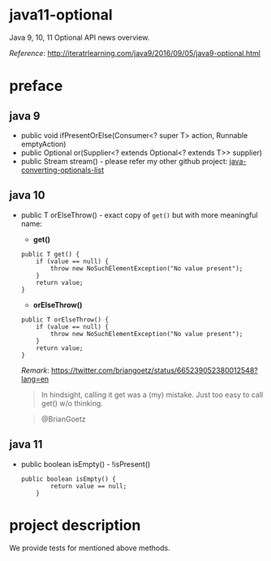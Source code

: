 # java11-optional
Java 9, 10, 11 Optional API news overview.

_Reference_: http://iteratrlearning.com/java9/2016/09/05/java9-optional.html

# preface
## java 9
* public void ifPresentOrElse(Consumer<? super T> action, Runnable emptyAction)
* public Optional<T> or(Supplier<? extends Optional<? extends T>> supplier)
* public Stream<T> stream() - please refer my other github project:
[java-converting-optionals-list](https://github.com/mtumilowicz/java-converting-optionals-list)
## java 10
* public T orElseThrow() - exact copy of `get()` but with more
meaningful name:
    * **get()**
    ```
    public T get() {
        if (value == null) {
            throw new NoSuchElementException("No value present");
        }
        return value;
    }    
    ```
    * **orElseThrow()**
    ```
    public T orElseThrow() {
        if (value == null) {
            throw new NoSuchElementException("No value present");
        }
        return value;
    }    
    ```
    _Remark_: https://twitter.com/briangoetz/status/665239052380012548?lang=en
    > In hindsight, calling it get was a (my) mistake. 
    Just too easy to call get() w/o thinking.
    
    > @BrianGoetz

## java 11
* public boolean isEmpty() - !isPresent()
    ```
    public boolean isEmpty() {
            return value == null;
        }
    ```

# project description
We provide tests for mentioned above methods.